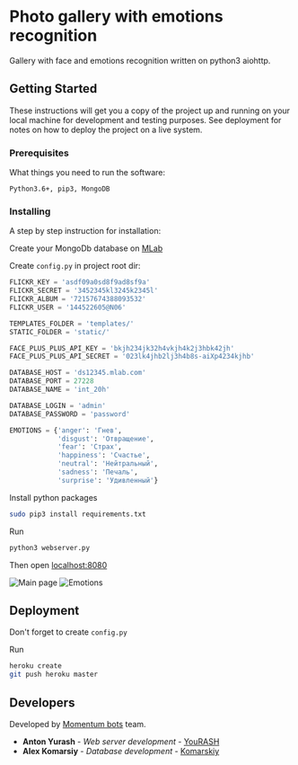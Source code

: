 # Photo gallery with emotions recognition

Gallery with face and emotions recognition written on python3 aiohttp.

## Getting Started

These instructions will get you a copy of the project up and running on your local machine for development and testing purposes. See deployment for notes on how to deploy the project on a live system.

### Prerequisites

What things you need to run the software:

```
Python3.6+, pip3, MongoDB
```

### Installing

A step by step instruction for installation:

Create your MongoDb database on [MLab](https://mlab.com)

Create `config.py` in project root dir:

```python
FLICKR_KEY = 'asdf09a0sd8f9ad8sf9a'
FLICKR_SECRET = '3452345kl3245k2345l'
FLICKR_ALBUM = '72157674388093532'
FLICKR_USER = '144522605@N06'

TEMPLATES_FOLDER = 'templates/'
STATIC_FOLDER = 'static/'

FACE_PLUS_PLUS_API_KEY = 'bkjh234jk32h4vkjh4k2j3hbk42jh'
FACE_PLUS_PLUS_API_SECRET = '023lk4jhb2lj3h4b8s-aiXp4234kjhb'

DATABASE_HOST = 'ds12345.mlab.com'
DATABASE_PORT = 27228
DATABASE_NAME = 'int_20h'

DATABASE_LOGIN = 'admin'
DATABASE_PASSWORD = 'password'

EMOTIONS = {'anger': 'Гнев',
            'disgust': 'Отвращение',
            'fear': 'Страх',
            'happiness': 'Счастье',
            'neutral': 'Нейтральный',
            'sadness': 'Печаль',
            'surprise': 'Удивленный'}
```

Install python packages

```bash
sudo pip3 install requirements.txt
```

Run
```bash
python3 webserver.py
```

Then open [localhost:8080](http://0.0.0.0:8080)

![Main page](https://i.ibb.co/Qbzdnhq/Screenshot-from-2019-02-09-14-19-52.png)
![Emotions](https://i.ibb.co/ZRQK8m0/Screenshot-from-2019-02-09-14-20-16.png)

## Deployment

Don't forget to create `config.py`

Run
```bash
heroku create
git push heroku master
```

## Developers

Developed by [Momentum bots](https://momentum-bots.top) team.

* **Anton Yurash** - *Web server development* - [YouRASH](https://github.com/yourash)
* **Alex Komarsiy** - *Database development* - [Komarskiy](https://github.com/Komarskiy)
